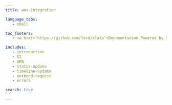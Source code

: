 ```yaml
--- 
title: wms-integration

language_tabs: 
   - shell 

toc_footers: 
   - <a href='https://github.com/lord/slate'>Documentation Powered by Slate</a> 

includes: 
   - introduction
   - GI
   - GRN
   - status-update
   - timeline-update
   - outbond-request
   - errors

search: true 

---                  
```


<!-- Converted with the swagger-to-slate https://github.com/lavkumarv/swagger-to-slate -->
